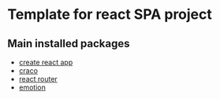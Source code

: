 # Template for react SPA project

## Main installed packages

- [create react app](https://github.com/facebook/create-react-app)
- [craco](https://github.com/dilanx/craco)
- [react router](https://github.com/remix-run/react-router)
- [emotion](https://github.com/emotion-js/emotion)
